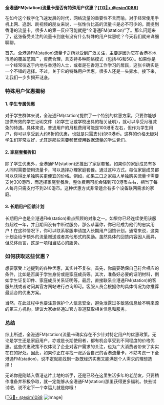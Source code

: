 **全港通FM(station)流量卡是否有特殊用户优惠？[[TG💪+ @esim1088](https://t.me/s/esim1088)]**

在如今这个数字化飞速发展的时代，网络流量的重要性不言而喻。对于经常使用手机上网、追剧、刷视频的朋友来说，一张性价比高的流量卡是必不可少的。而提到香港的流量卡，很多人的第一反应可能就是“全港通FM(station)”了。那么问题来了，这张备受关注的流量卡到底有没有什么特殊的用户优惠呢？今天我们就来详细聊聊。

首先，全港通FM(station)流量卡之所以受到广泛关注，主要是因为它在香港本地市场的覆盖范围广，资费合理，且支持多种网络模式（包括4G和5G）。如果你是一个经常往返于内地与香港的人士，或者是在香港工作学习的居民，这张卡确实是一个不错的选择。不过，关于它的特殊用户优惠，很多人还是一头雾水。接下来，让我们一步步揭开谜底。

### 特殊用户优惠揭秘

#### 1. 学生专属优惠
对于学生群体来说，全港通FM(station)提供了一个特别的优惠方案。只要你能够提供有效的学生证明文件（如学生证或学校出具的相关证明），就可以享受月租减免的待遇。具体来说，普通用户的月租费用可能是100港币左右，但作为学生用户，你可以享受到大约8折的优惠，也就是只需支付约80港币。这样的价格无疑对学生们非常友好，尤其是那些需要频繁使用数据流量的学生党们。

#### 2. 家庭套餐折扣
除了学生优惠外，全港通FM(station)还推出了家庭套餐。如果你的家庭成员有多人同时需要使用流量卡，可以选择办理家庭套餐。通过这种方式，每位家庭成员都可以获得比单独购买更便宜的价格。例如，如果三口之家每人单独购买流量卡需要支付300港币，而选择家庭套餐后，整体费用可能会降到700港币左右，相当于每人每月只需支付不到240港币。这种优惠方式非常适合有多个设备联网需求的家庭。

#### 3. 长期用户回馈计划
长期用户也是全港通FM(station)重点照顾的对象之一。如果你已经连续使用该服务超过一年，并且期间没有中断过服务，那么恭喜你，你已经成为他们的忠实用户！在这种情况下，你可以联系客服申请加入长期用户回馈计划。通常来说，这类计划会给予额外的流量赠送或者其他形式的奖励。虽然具体的回馈内容因人而异，但总体而言，这是一项相当贴心的服务。

### 如何获取这些优惠？

想要享受上述提到的各种优惠，其实并不复杂。首先，你需要确保自己符合相应的条件，比如是否属于学生身份或是家庭成员等。其次，准备好必要的证明材料，例如学生证复印件、家庭成员关系证明等。最后，直接联系全港通FM(station)的客服热线或者访问其官方网站进行咨询即可。客服人员会根据你的具体情况为你推荐最适合的优惠方案。

当然，在此过程中也要注意保护个人信息安全，避免泄露过多敏感信息给不明来源的第三方机构。建议大家始终通过官方渠道获取相关信息和服务。

### 总结

综上所述，全港通FM(station)流量卡确实存在不少针对特定用户的优惠政策。无论是学生还是家庭用户，亦或是长期使用者，都有机会享受到不同程度的价格优惠。这些优惠政策不仅体现了企业对客户需求的关注，也为广大消费者带来了实实在在的好处。因此，如果你正在寻找一张适合自己的香港流量卡，不妨考虑一下全港通FM(station)，说不定就能找到一款既经济实惠又能满足个人需求的理想选择！

无论你是刚踏入香港这片土地的新手，还是已经在这里生活多年的老朋友，只要稍作准备并积极争取，就一定能够从全港通FM(station)那里获得更多福利。快去试试吧，说不定下一个幸运儿就是你哦！

[[TG💪+ @esim1088](https://t.me/s/esim1088) ![Image](https://i.postimg.cc/4NQfJmqS/Snipaste-2025-05-13-00-14-12.png)]